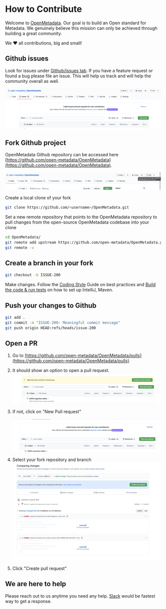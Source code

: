# How to Contribute

Welcome to [OpenMetadata](https://open-metadata.org). Our goal is to build an Open standard for Metadata. We genuinely believe this mission can only be achieved through building a great community.

We ❤️ all contributions, big and small!

## Github issues

Look for issues under [Github/issues tab](https://github.com/open-metadata/OpenMetadata/issues). If you have a feature request or found a bug please file an issue. This will help us track and will help the community overall as well.

![./images/new-issue.png](../../.gitbook/assets/new-issue.png)

## Fork Github project

OpenMetadata Github repository can be accessed here [https://github.com/open-metadata/OpenMetadata](https://github.com/open-metadata/OpenMetadata).

![./images/fork-github.png](<../../.gitbook/assets/fork-github (1).png>)

Create a local clone of your fork

```bash
git clone https://github.com/<username>/OpenMetadata.git
```

Set a new remote repository that points to the OpenMetadata repository to pull changes from the open-source OpenMetadata codebase into your clone

```bash
cd OpenMetadata/
git remote add upstream https://github.com/open-metadata/OpenMetadata.git
git remote -v
```

## Create a branch in your fork

```bash
git checkout -b ISSUE-200
```

Make changes. Follow the [Coding Style](https://github.com/open-metadata/OpenMetadata/blob/main/docs/open-source-community/developer/docs/open-source-community/developer/backend/coding-style.md) Guide on best practices and [Build the code & run tests](https://github.com/open-metadata/OpenMetadata/blob/docs/docs/developer/broken-reference/README.md) on how to set up IntelliJ, Maven.

## Push your changes to Github

```bash
git add .
git commit -m "ISSUE-200: Meaningful commit message"
git push origin HEAD:refs/heads/issue-200
```

## Open a PR

1. Go to [https://github.com/open-metadata/OpenMetadata/pulls](https://github.com/open-metadata/OpenMetadata/pulls)
2. It should show an option to open a pull request. ![./images/pull-request-1.png](../../.gitbook/assets/pull-request-1.png)
3.  If not, click on "New Pull request"

    <img src="../../.gitbook/assets/pull-request.png" alt="./images/pull-request.png" data-size="original">
4. Select your fork repository and branch ![./images/pull-request-2.png](../../.gitbook/assets/pull-request-2.png)
5. Click "Create pull request"

## We are here to help

Please reach out to us anytime you need any help. [Slack](https://slack.open-metadata.org) would be fastest way to get a response.
